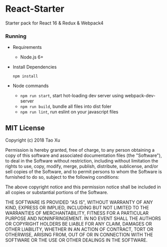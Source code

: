 # React-Starter

Starter pack for  React 16 & Redux & Webpack4

### Running

- Requirements
  - Node.js 6+

- Install Dependencies

  ```
  npm install
  ```

- Node commands
  - `npm run start`, start hot-loading dev server using webpack-dev-server
  - `npm run build`, bundle all files into dist foler
  - `npm run lint`, run eslint on your javascript files

## MIT License

Copyright (c) 2018 Tao Xu

Permission is hereby granted, free of charge, to any person obtaining a copy
of this software and associated documentation files (the "Software"), to deal
in the Software without restriction, including without limitation the rights
to use, copy, modify, merge, publish, distribute, sublicense, and/or sell
copies of the Software, and to permit persons to whom the Software is
furnished to do so, subject to the following conditions:

The above copyright notice and this permission notice shall be included in all
copies or substantial portions of the Software.

THE SOFTWARE IS PROVIDED "AS IS", WITHOUT WARRANTY OF ANY KIND, EXPRESS OR
IMPLIED, INCLUDING BUT NOT LIMITED TO THE WARRANTIES OF MERCHANTABILITY,
FITNESS FOR A PARTICULAR PURPOSE AND NONINFRINGEMENT. IN NO EVENT SHALL THE
AUTHORS OR COPYRIGHT HOLDERS BE LIABLE FOR ANY CLAIM, DAMAGES OR OTHER
LIABILITY, WHETHER IN AN ACTION OF CONTRACT, TORT OR OTHERWISE, ARISING FROM,
OUT OF OR IN CONNECTION WITH THE SOFTWARE OR THE USE OR OTHER DEALINGS IN THE
SOFTWARE.
